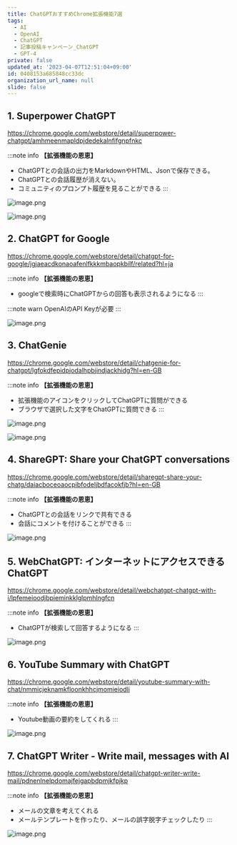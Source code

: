 ```yaml
---
title: ChatGPTおすすめChrome拡張機能7選
tags:
  - AI
  - OpenAI
  - ChatGPT
  - 記事投稿キャンペーン_ChatGPT
  - GPT-4
private: false
updated_at: '2023-04-07T12:51:04+09:00'
id: 0408153a685848cc33dc
organization_url_name: null
slide: false
---
```



## 1. Superpower ChatGPT

https://chrome.google.com/webstore/detail/superpower-chatgpt/amhmeenmapldpjdedekalnfifgnpfnkc

:::note info
**【拡張機能の恩恵】**
- ChatGPTとの会話の出力をMarkdownやHTML、Jsonで保存できる。
- ChatGPTとの会話履歴が消えない。
- コミュニティのプロンプト履歴を見ることができる
:::

![image.png](https://qiita-image-store.s3.ap-northeast-1.amazonaws.com/0/449867/d6c4f04a-1686-7914-426b-9cd25bd3bcb6.png)

![image.png](https://qiita-image-store.s3.ap-northeast-1.amazonaws.com/0/449867/ef3ba2f4-6cce-0e11-45b6-29e33e62b53a.png)


## 2. ChatGPT for Google

https://chrome.google.com/webstore/detail/chatgpt-for-google/jgjaeacdkonaoafenlfkkkmbaopkbilf/related?hl=ja

:::note info
**【拡張機能の恩恵】**
- googleで検索時にChatGPTからの回答も表示されるようになる
:::

:::note warn
OpenAIのAPI Keyが必要
:::

![image.png](https://qiita-image-store.s3.ap-northeast-1.amazonaws.com/0/449867/376633c6-7042-6ac6-ed2d-7601a435194c.png)


## 3. ChatGenie

https://chrome.google.com/webstore/detail/chatgenie-for-chatgpt/lgfokdfepidpjodalhpbjindjackhidg?hl=en-GB

:::note info
**【拡張機能の恩恵】**
- 拡張機能のアイコンをクリックしてChatGPTに質問ができる
- ブラウザで選択した文字をChatGPTに質問できる
:::

![image.png](https://qiita-image-store.s3.ap-northeast-1.amazonaws.com/0/449867/ee99a822-a545-0384-246f-352f1b946ced.png)

![image.png](https://qiita-image-store.s3.ap-northeast-1.amazonaws.com/0/449867/96a6affa-18c9-a99c-9c9f-e6730a9703b5.png)



## 4. ShareGPT: Share your ChatGPT conversations

https://chrome.google.com/webstore/detail/sharegpt-share-your-chatg/daiacboceoaocpibfodeljbdfacokfjb?hl=en-GB

:::note info
**【拡張機能の恩恵】**
- ChatGPTとの会話をリンクで共有できる
- 会話にコメントを付けることができる
:::

![image.png](https://qiita-image-store.s3.ap-northeast-1.amazonaws.com/0/449867/60e62d53-953d-fb46-f707-47dceebf907e.png)


## 5. WebChatGPT: インターネットにアクセスできる ChatGPT

https://chrome.google.com/webstore/detail/webchatgpt-chatgpt-with-i/lpfemeioodjbpieminkklglpmhlngfcn

:::note info
**【拡張機能の恩恵】**
- ChatGPTが検索して回答するようになる
:::

![image.png](https://qiita-image-store.s3.ap-northeast-1.amazonaws.com/0/449867/42e3e625-e8e1-5d07-a2d7-0db6f91365c1.png)


## 6. YouTube Summary with ChatGPT

https://chrome.google.com/webstore/detail/youtube-summary-with-chat/nmmicjeknamkfloonkhhcjmomieiodli

:::note info
**【拡張機能の恩恵】**
- Youtube動画の要約をしてくれる
:::

![image.png](https://qiita-image-store.s3.ap-northeast-1.amazonaws.com/0/449867/8c2cb14c-ed9a-d0f6-2e43-565628a77826.png)

## 7. ChatGPT Writer - Write mail, messages with AI

https://chrome.google.com/webstore/detail/chatgpt-writer-write-mail/pdnenlnelpdomajfejgapbdpmjkfpjkp

:::note info
**【拡張機能の恩恵】**
- メールの文章を考えてくれる
- メールテンプレートを作ったり、メールの誤字脱字チェックしたり
:::

![image.png](https://qiita-image-store.s3.ap-northeast-1.amazonaws.com/0/449867/14af58c5-beb8-43bf-0e0f-0740e822d27a.png)



